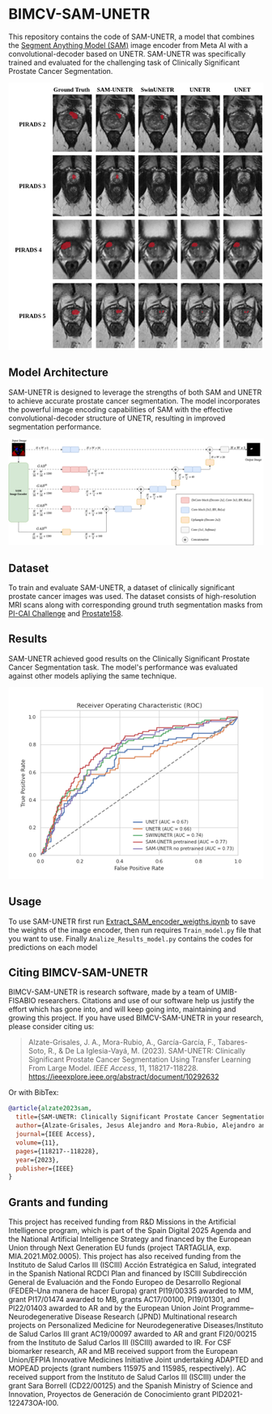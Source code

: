 

# BIMCV-SAM-UNETR

This repository contains the code of SAM-UNETR, a model that combines the [Segment Anything Model (SAM)](https://github.com/facebookresearch/segment-anything) image encoder from Meta AI with a convolutional-decoder based on UNETR. SAM-UNETR was specifically trained and evaluated for the challenging task of Clinically Significant Prostate Cancer Segmentation.

![PI-RADS](images/PIR.png)

## Model Architecture

SAM-UNETR is designed to leverage the strengths of both SAM and UNETR to achieve accurate prostate cancer segmentation. The model incorporates the powerful image encoding capabilities of SAM with the effective convolutional-decoder structure of UNETR, resulting in improved segmentation performance.

![SAM-UNETR](images/SAMUNETR.png)
## Dataset

To train and evaluate SAM-UNETR, a dataset of clinically significant prostate cancer images was used. The dataset consists of high-resolution MRI scans along with corresponding ground truth segmentation masks from [PI-CAI Challenge](https://github.com/facebookresearch/segment-anything) and [Prostate158](https://github.com/kbressem/prostate158).

## Results

SAM-UNETR achieved good results on the Clinically Significant Prostate Cancer Segmentation task. The model's performance was evaluated against other models apliying the same technique.

![AUROC](images/ROC_Curve.png)

## Usage

To use SAM-UNETR first run [Extract_SAM_encoder_weigths.ipynb](Extract_SAM_encoder_weigths.ipynb) to save the weights of the image encoder, then run  requires `Train_model.py`  file that you want to use.
Finally `Analize_Results_model.py` contains the codes for predictions on each model

## Citing BIMCV-SAM-UNETR

BIMCV-SAM-UNETR is research software, made by a team of UMIB-FISABIO researchers. Citations and use of our software help us justify the effort which has gone into, and will keep going into, maintaining and growing this project.
If you have used BIMCV-SAM-UNETR in your research, please consider citing us:

> Alzate-Grisales, J. A., Mora-Rubio, A., García-García, F., Tabares-Soto, R., & De La Iglesia-Vayá, M. (2023). SAM-UNETR: Clinically Significant Prostate Cancer Segmentation Using Transfer Learning From Large Model.
> _IEEE Access_, 11, 118217-118228.
> https://ieeexplore.ieee.org/abstract/document/10292632

Or with BibTex:
```bibtex
@article{alzate2023sam,
  title={SAM-UNETR: Clinically Significant Prostate Cancer Segmentation Using Transfer Learning From Large Model},
  author={Alzate-Grisales, Jesus Alejandro and Mora-Rubio, Alejandro and Garcia-Garcia, Francisco and Tabares-Soto, Reinel and De La Iglesia-Vaya, Maria},
  journal={IEEE Access},
  volume={11},
  pages={118217--118228},
  year={2023},
  publisher={IEEE}
}
```
## Grants and funding
This project has received funding from R&D Missions in the Artificial Intelligence program, which is part of the Spain Digital 2025 Agenda and the National Artificial Intelligence Strategy and financed by the European Union through Next Generation EU funds (project TARTAGLIA, exp. MIA.2021.M02.0005). This project has also received funding from the Instituto de Salud Carlos III (ISCIII) Acción Estratégica en Salud, integrated in the Spanish National RCDCI Plan and financed by ISCIII Subdirección General de Evaluación and the Fondo Europeo de Desarrollo Regional (FEDER–Una manera de hacer Europa) grant PI19/00335 awarded to MM, grant PI17/01474 awarded to MB, grants AC17/00100, PI19/01301, and PI22/01403 awarded to AR and by the European Union Joint Programme–Neurodegenerative Disease Research (JPND) Multinational research projects on Personalized Medicine for Neurodegenerative Diseases/Instituto de Salud Carlos III grant AC19/00097 awarded to AR and grant FI20/00215 from the Instituto de Salud Carlos III (ISCIII) awarded to IR. For CSF biomarker research, AR and MB received support from the European Union/EFPIA Innovative Medicines Initiative Joint undertaking ADAPTED and MOPEAD projects (grant numbers 115975 and 115985, respectively). AC received support from the Instituto de Salud Carlos III (ISCIII) under the grant Sara Borrell (CD22/00125) and the Spanish Ministry of Science and Innovation, Proyectos de Generación de Conocimiento grant PID2021-122473OA-I00.
